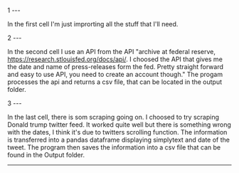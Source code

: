 1 ---

In the first cell I'm just improrting all the stuff that I'll need. 

2 ---

In the second cell I use an API from the API "archive at federal reserve, https://research.stlouisfed.org/docs/api/. I choosed the API that gives me the 
date and name of press-releases form the fed. Pretty straight forward and easy to use API, you need to create an account though."
The progam processes the api and returns a csv file, that can be located in the output folder. 

3 ---

In the last cell, there is som scraping going on. I choosed to try scraping Donald trump twitter feed. It worked quite well but there is something wrong
with the dates, I think it's due to twitters scrolling function. The information is transferred into a pandas dataframe displaying simplytext and date of the tweet. The program then saves the information into a csv file that can be found in the Output folder. 

----
